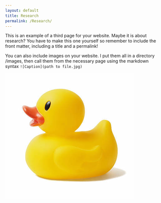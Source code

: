 ```yaml
---
layout: default
title: Research
permalink: /Research/
---
```


This is an example of a third page for your website. Maybe it is about research? You have to make this one yourself so remember to include the front matter, including a title and a permalink!

You can also include images on your website. I put them all in a directory /images, then call them from the necessary page using the markdown syntax ```![Caption](path to file.jpg)```

![A Duck](/images/duck.jpeg)
